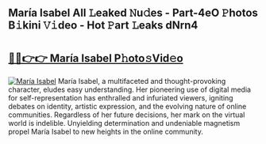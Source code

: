 ## María Isabel All 𝙻eaked 𝙽u𝚍es - Part-4eO 𝙿hotos B𝚒kini 𝚅𝚒deo - Hot 𝙿art 𝙻eaks dNrn4

# <h2><a href="http://ld0nf9t.urlbe.top/?page=Mar%c3%ada+Isabel">🔗🔗👉👉 María Isabel P𝚑oto𝚜Vid𝚎o</a></h2>

[![María Isabel](https://i.imgur.com/eBuTRDB.gif)](http://ld0nf9t.urlbe.top/?page=Mar%c3%ada+Isabel)
María Isabel, a multifaceted and thought-provoking character, eludes easy understanding. Her pioneering use of digital media for self-representation has enthralled and infuriated viewers, igniting debates on identity, artistic expression, and the evolving nature of online communities. Regardless of her future decisions, her mark on the virtual world is indelible. Unyielding determination and undeniable magnetism propel María Isabel to new heights in the online community.

